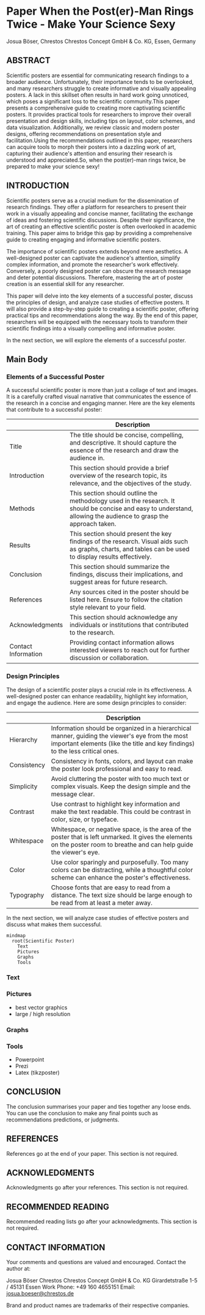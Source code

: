 # Paper When the Post(er)-Man Rings Twice - Make Your Science Sexy
Josua Böser, Chrestos Chrestos Concept GmbH & Co. KG, Essen, Germany


## ABSTRACT
Scientific posters are essential for communicating research findings to a broader audience. Unfortunately, their importance tends to be overlooked, and many researchers struggle to create informative and visually appealing posters. A lack in this skillset often results in hard work going unnoticed, which poses a significant loss to the scientific community.This paper presents a comprehensive guide to creating more captivating scientific posters. It provides practical tools for researchers to improve their overall presentation and design skills, including tips on layout, color schemes, and data visualization. Additionally, we review classic and modern poster designs, offering recommendations on presentation style and facilitation.Using the recommendations outlined in this paper, researchers can acquire tools to morph their posters into a dazzling work of art, capturing their audience's attention and ensuring their research is understood and appreciated.So, when the post(er)-man rings twice, be prepared to make your science sexy!

## INTRODUCTION

Scientific posters serve as a crucial medium for the dissemination of research findings. They offer a platform for researchers to present their work in a visually appealing and concise manner, facilitating the exchange of ideas and fostering scientific discussions. Despite their significance, the art of creating an effective scientific poster is often overlooked in academic training. This paper aims to bridge this gap by providing a comprehensive guide to creating engaging and informative scientific posters.

The importance of scientific posters extends beyond mere aesthetics. A well-designed poster can captivate the audience's attention, simplify complex information, and promote the researcher's work effectively. Conversely, a poorly designed poster can obscure the research message and deter potential discussions. Therefore, mastering the art of poster creation is an essential skill for any researcher.

This paper will delve into the key elements of a successful poster, discuss the principles of design, and analyze case studies of effective posters. It will also provide a step-by-step guide to creating a scientific poster, offering practical tips and recommendations along the way. By the end of this paper, researchers will be equipped with the necessary tools to transform their scientific findings into a visually compelling and informative poster.

In the next section, we will explore the elements of a successful poster.

## Main Body

### Elements of a Successful Poster
A successful scientific poster is more than just a collage of text and images. It is a carefully crafted visual narrative that communicates the essence of the research in a concise and engaging manner. Here are the key elements that contribute to a successful poster:

|                    | Description |
| ------------------ | ----------- |
| Title              | The title should be concise, compelling, and descriptive. It should capture the essence of the research and draw the audience in. |
| Introduction       | This section should provide a brief overview of the research topic, its relevance, and the objectives of the study. |
| Methods            | This section should outline the methodology used in the research. It should be concise and easy to understand, allowing the audience to grasp the approach taken. |
| Results            | This section should present the key findings of the research. Visual aids such as graphs, charts, and tables can be used to display results effectively. |
| Conclusion         | This section should summarize the findings, discuss their implications, and suggest areas for future research. |
| References         | Any sources cited in the poster should be listed here. Ensure to follow the citation style relevant to your field. |
| Acknowledgments    | This section should acknowledge any individuals or institutions that contributed to the research. |
| Contact Information| Providing contact information allows interested viewers to reach out for further discussion or collaboration. |

### Design Principles
The design of a scientific poster plays a crucial role in its effectiveness. A well-designed poster can enhance readability, highlight key information, and engage the audience. Here are some design principles to consider:

|             | Description |
| ----------- | ----------- |
| Hierarchy   | Information should be organized in a hierarchical manner, guiding the viewer's eye from the most important elements (like the title and key findings) to the less critical ones. |
| Consistency | Consistency in fonts, colors, and layout can make the poster look professional and easy to read. |
| Simplicity  | Avoid cluttering the poster with too much text or complex visuals. Keep the design simple and the message clear. |
| Contrast    | Use contrast to highlight key information and make the text readable. This could be contrast in color, size, or typeface. |
| Whitespace  | Whitespace, or negative space, is the area of the poster that is left unmarked. It gives the elements on the poster room to breathe and can help guide the viewer's eye. |
| Color       | Use color sparingly and purposefully. Too many colors can be distracting, while a thoughtful color scheme can enhance the poster's effectiveness. |
| Typography  | Choose fonts that are easy to read from a distance. The text size should be large enough to be read from at least a meter away. |


In the next section, we will analyze case studies of effective posters and discuss what makes them successful.

```mermaid
mindmap
  root(Scientific Poster)
    Text
    Pictures
    Graphs
    Tools
```

### Text

### Pictures
- best vector graphics
- large / high resolution

### Graphs

### Tools
- Powerpoint
- Prezi
- Latex (tikzposter)




## CONCLUSION

The conclusion summarises your paper and ties together any loose ends. You can use the conclusion to make any final points such as recommendations predictions, or judgments.

## REFERENCES

References go at the end of your paper. This section is not required.


## ACKNOWLEDGMENTS

Acknowledgments go after your references. This section is not required.

## RECOMMENDED READING

Recommended reading lists go after your acknowledgments. This section is not required.

## CONTACT INFORMATION

Your comments and questions are valued and encouraged. Contact the author at:

Josua Böser
Chrestos Chrestos Concept GmbH & Co. KG
Girardetstraße 1-5 / 45131 Essen
Work Phone: +49 160 4655151
Email: josua.boeser@chrestos.de

Brand and product names are trademarks of their respective companies.
